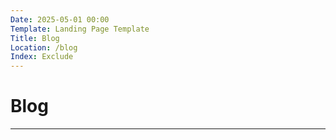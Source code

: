 ```yaml
---
Date: 2025-05-01 00:00
Template: Landing Page Template
Title: Blog
Location: /blog
Index: Exclude
---
```


# Blog

---
